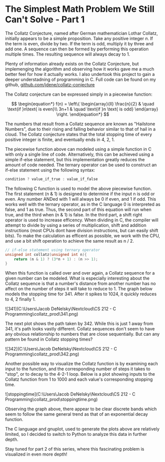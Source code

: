 <h1>The Simplest Math Problem We Still Can't Solve - Part 1</h1>

<p>The Collatz Conjecture, named after German mathematician Lothar Collatz, initially appears to be a simple proposition. Take any positive integer <em>n</em>. If the term is even, divide by two. If the term is odd, multiply it by three and add one. A sequence can then be formed by performing this operation 
    multiple times. The resulting sequence will always decay to 1. </p>
<p>Plenty of information already exists on the Collatz Conjecture, but implemenging the algorithm and observing how it works gave me a much better feel for how it actually works. I also undertook this project to gain a deeper understadning of programming in C. Full code can be found on my github, <a href="https://github.com/jdene/collatz-conjecture">github.com/jdene/collatz-conjecture</a> </p>


<p>The Collatz conjecture can be expressed simply in a piecewise function:</p>


$$
\begin{equation*}
f(n) = \left\{
        \begin{array}{ll}
            \frac{n}{2} & \quad \text{if }n\text{ is even}\\
            3n+1 & \quad \text{if }n \text{ is odd}
        \end{array}
    \right.
\end{equation*}
$$



<p>The numbers that result from a Collatz sequence are known as "Hailstone Numbers", due to their rising and falling behavior similar to that of hail in a cloud. The Collatz conjecture states that the total stopping time of every positive integer is finite, and eventually ends in 4, 2, 1.</p>

<p>The piecewise function above can modeled using a simple function in C with only a single line of code. Alternatively, this can be achieved using a simple if-else statement, but this implementation greatly reduces the amount of code needed. The ternary operator can be used to construct an if-else statement using the following syntax:</p>

```c
condition ? value_if_true : value_if_false
```

<p>The following C function is used to model the above piecewise function. The first statement (n & 1) is designed to determine if the input n is odd or even. Any number ANDed with 1 will always be 0 if even, and 1 if odd. This works well with the ternary operator, as in the C language 0 is interpreted as false, and 1 as true. Thus, the second part of this equation will run when true, and the third when (n & 1) is false. In the third part, a shift right operator is used to increase efficency. When dividing in C, the compiler will attempt to divide by using a series of multiplication, shift and addition instructions (most CPUs dont have division instructions, but can easily shift bits). To make the calculation as efficent as possible, we work with the CPU, and use a bit shift operation to achieve the same result as n / 2.</p>

```c
// if-else statement using ternary operator
unsigned int collatz(unsigned int n){                                                                                                                                                                                        
    return (n & 1) ? (3*n + 1) : (n >> 1);                                                                                        
}                                                                                                                               
```

<p>When this function is called over and over again, a Collatz sequence for a given number can be modeled. What is especially interesting about the Collatz sequence is that a number's distance from another number has no affect on the number of steps it will take to reduce to 1. The graph below models the stopping time for 341. After it spikes to 1024, it quickly reduces to 4, 2 finally 1.</p>

![341](C:\Users\Jacob DeNelsky\Nextcloud\CS 212 - C Programming\collatz_prod\341.png)

<p>The next plot shows the path taken by 342. While this is just 1 away from 341, it's path looks vastly different. Collatz sequences don't seem to have any obvious relationship to numbers that are close sequentially. But can any pattern be found in Collatz stopping times?</p>

![342](C:\Users\Jacob DeNelsky\Nextcloud\CS 212 - C Programming\collatz_prod\342.png)

<p>Another possible way to visualize the Collatz function is by examining each input to the function, and the corresponding number of steps it takes to "stop", or to decay to the 4-2-1 loop. Below is a plot showing inputs to the Collatz function from 1 to 1000 and each value's corresponding stopping time.</p>

![stoppingtime](C:\Users\Jacob DeNelsky\Nextcloud\CS 212 - C Programming\collatz_prod\stoppingtime.png)

<p>Observing the graph above, there appear to be clear discrete bands which seem to follow the same general trend as that of an exponential decay function.</p>

<p>The C language and gnuplot, used to generate the plots above are relatively limited, so I decided to switch to Python to analyze this data in further depth.</p> 

<p>Stay tuned for part 2 of this series, where this fascinating problem is visualized in even more depth!</p>
